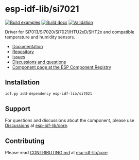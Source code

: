 # esp-idf-lib/si7021

[![Build examples](https://github.com/esp-idf-lib/si7021/actions/workflows//build.yml/badge.svg)](https://github.com/esp-idf-lib/si7021/actions/workflows//build.yml)
[![Build docs](https://github.com/esp-idf-lib/si7021/actions/workflows//build-docs.yml/badge.svg)](https://github.com/esp-idf-lib/si7021/actions/workflows//build-docs.yml)
[![Validation](https://github.com/esp-idf-lib/si7021/actions/workflows//validate-component.yml/badge.svg)](https://github.com/esp-idf-lib/si7021/actions/workflows//validate-component.yml)

Driver for Si7013/Si7020/Si7021/HTU2xD/SHT2x and compatible temperature and humidity sensors.

* [Documentation](https://esp-idf-lib.github.io/si7021/)
* [Repository](https://github.com/esp-idf-lib/si7021)
* [Issues](https://github.com/esp-idf-lib/si7021/issues)
* [Discussions and questions](https://github.com/esp-idf-lib/core/discussions)
* [Component page at the ESP Component Registry](https://components.espressif.com/components/esp-idf-lib/si7021)

## Installation

```sh
idf.py add-dependency esp-idf-lib/si7021
```

## Support

For questions and discussions about the component, please use
[Discussions](https://github.com/esp-idf-lib/core/discussions)
at [esp-idf-lib/core](https://github.com/esp-idf-lib/core).

## Contributing

Please read [CONTRIBUTING.md](https://github.com/esp-idf-lib/core/blob/main/CONTRIBUTING.md)
at [esp-idf-lib/core](https://github.com/esp-idf-lib/core).
